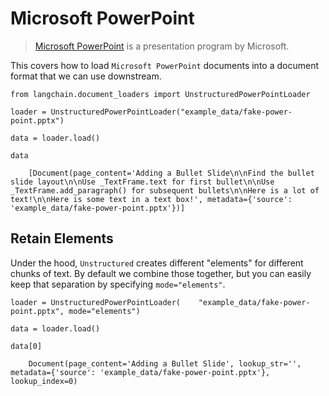 Microsoft PowerPoint
====================

> [Microsoft PowerPoint](https://en.wikipedia.org/wiki/Microsoft_PowerPoint) is a presentation program by Microsoft.

This covers how to load `Microsoft PowerPoint` documents into a document format that we can use downstream.

    from langchain.document_loaders import UnstructuredPowerPointLoader

    loader = UnstructuredPowerPointLoader("example_data/fake-power-point.pptx")

    data = loader.load()

    data

        [Document(page_content='Adding a Bullet Slide\n\nFind the bullet slide layout\n\nUse _TextFrame.text for first bullet\n\nUse _TextFrame.add_paragraph() for subsequent bullets\n\nHere is a lot of text!\n\nHere is some text in a text box!', metadata={'source': 'example_data/fake-power-point.pptx'})]

Retain Elements[](#retain-elements "Direct link to Retain Elements")
---------------------------------------------------------------------

Under the hood, `Unstructured` creates different "elements" for different chunks of text. By default we combine those together, but you can easily keep that separation by specifying `mode="elements"`.

    loader = UnstructuredPowerPointLoader(    "example_data/fake-power-point.pptx", mode="elements")

    data = loader.load()

    data[0]

        Document(page_content='Adding a Bullet Slide', lookup_str='', metadata={'source': 'example_data/fake-power-point.pptx'}, lookup_index=0)